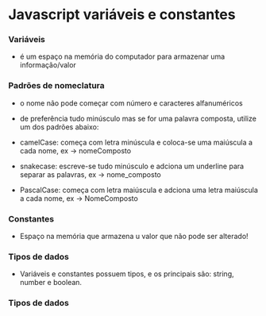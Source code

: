 # Javascript variáveis e constantes

### Variáveis

- é um espaço na memória do computador para armazenar uma informação/valor

### Padrões de nomeclatura

- o nome não pode começar com número e caracteres alfanuméricos

- de preferência tudo minúsculo mas se for uma palavra composta, utilize um dos padrões abaixo: 

- camelCase: começa com letra minúscula e coloca-se uma maiúscula a cada nome, ex -> nomeComposto

- snakecase: escreve-se tudo minúsculo e adciona um underline para separar as palavras, ex  -> nome_composto

- PascalCase: começa com letra maiúscula e adciona uma letra maiúscula a cada nome, ex -> NomeComposto

### Constantes

- Espaço na memória  que armazena u valor que não pode ser alterado!

### Tipos de dados

- Variáveis e constantes possuem tipos, e os principais são: string, number e boolean.



### Tipos de dados